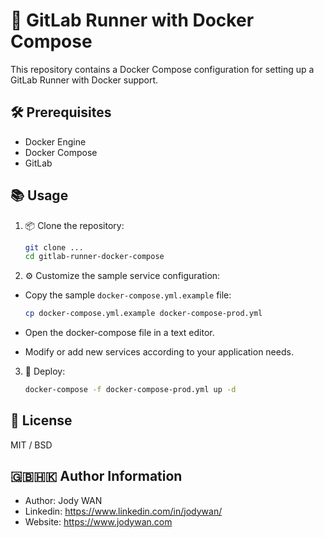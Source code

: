 # 🐳 GitLab Runner with Docker Compose

This repository contains a Docker Compose configuration for setting up a GitLab Runner with Docker support.

## 🛠️ Prerequisites

- Docker Engine
- Docker Compose
- GitLab

## 📚 Usage

1. 📦 Clone the repository:

    ```bash
    git clone ...
    cd gitlab-runner-docker-compose
    ```

2. ⚙️ Customize the sample service configuration:

- Copy the sample `docker-compose.yml.example` file:
  
  ```bash
  cp docker-compose.yml.example docker-compose-prod.yml
  ```
- Open the docker-compose file in a text editor.
- Modify or add new services according to your application needs.

3. 🚀  Deploy:

    ```bash
    docker-compose -f docker-compose-prod.yml up -d
    ```

## 📄 License

MIT / BSD

## 🇬🇧🇭🇰 Author Information

* Author: Jody WAN
* Linkedin: https://www.linkedin.com/in/jodywan/
* Website: https://www.jodywan.com